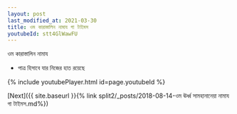 ```yaml
---
layout: post
last_modified_at: 2021-03-30
title: ওম কারাস্তালিন নামায গা টাইমস
youtubeId: stt4GlWawFU
---
```

 
 
 ওম কারাস্তালিন নামায  
 
 -  পাত্র হিসাবে যার নিজের হাত রয়েছে 
 
  
 
  
 
 
 
 
 
 


{% include youtubePlayer.html id=page.youtubeId %}
 
[Next]({{ site.baseurl }}{% link  split2/_posts/2018-08-14-ওম ঊর্ধ্ব সামহানানেয়া নামায গা টাইমস.md%})
 
